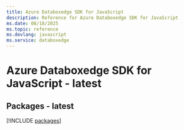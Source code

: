 ```yaml
---
title: Azure Databoxedge SDK for JavaScript
description: Reference for Azure Databoxedge SDK for JavaScript
ms.date: 08/18/2025
ms.topic: reference
ms.devlang: javascript
ms.service: databoxedge
---
```

# Azure Databoxedge SDK for JavaScript - latest
## Packages - latest
[!INCLUDE [packages](databoxedge-index.md)]